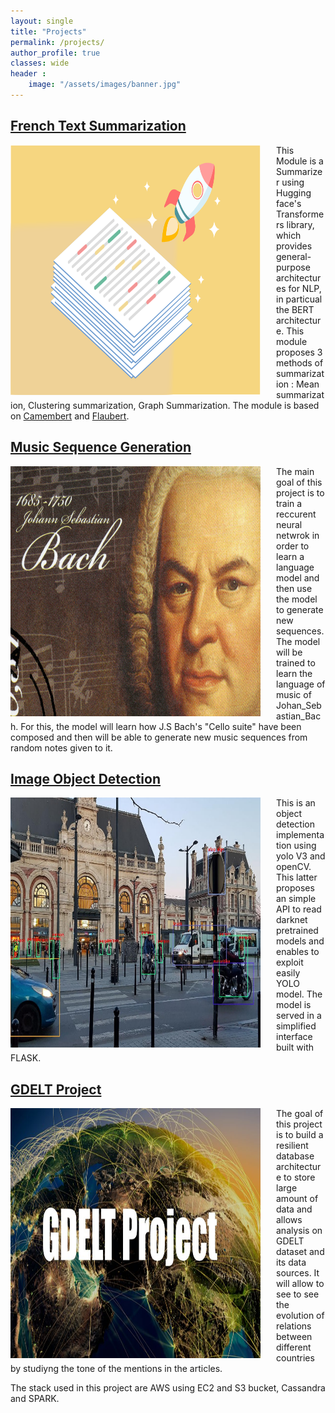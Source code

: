 ```yaml
---
layout: single
title: "Projects"
permalink: /projects/
author_profile: true
classes: wide
header :
    image: "/assets/images/banner.jpg"
---
```



## [French Text Summarization](https://github.com/ialifinaritra/Text_Summarization)
<img align="left" width="400px" height="400px" style="padding-right:25px" src="/assets/images/summaries.png">

This Module is a Summarizer using Hugging face's Transformers library, which provides general-purpose architectures for NLP, in particual the BERT architecture. This module proposes 3 methods of summarization : Mean summarization, Clustering summarization, Graph Summarization.
The module is based on [Camembert](https://camembert-model.fr/) and [Flaubert](https://arxiv.org/abs/1912.05372).


## [Music Sequence Generation](https://github.com/ialifinaritra/Music_Generation)
<img align="left" width="400px" height="400px" style="padding-right:25px" src="/assets/images/bach.jpg">
The main goal of this project is to train a reccurent neural netwrok in order to learn a language model and then use the model to generate new sequences. The model will be trained to learn the language of music of Johan_Sebastian_Bach. 
For this, the model will learn how J.S Bach's "Cello suite" have been composed and then will be able to generate new music sequences from random notes given to it.


## [Image Object Detection](https://github.com/ialifinaritra/Image_Object_Detection)
<img align="left" width="400px" height="400px" style="padding-right:25px" src="/assets/images/yolov3.jpg">
This is an object detection implementation using yolo V3 and openCV. This latter proposes an simple API to read darknet pretrained models and enables to exploit easily YOLO model. The model is served in a simplified interface built with FLASK.


## [GDELT Project](https://github.com/ialifinaritra/Gdelt-Project)

<img align="left" width="400px" height="400px" style="padding-right:25px" src="/assets/images/GDELT.jpg">
The goal of this project is to build a resilient database architecture to store large amount of data and allows analysis on GDELT dataset and its data sources. It will allow to see to see the evolution of relations between different countries by studiyng the tone of the mentions in the articles.

The stack used in this project are AWS using EC2 and S3 bucket, Cassandra and SPARK.
